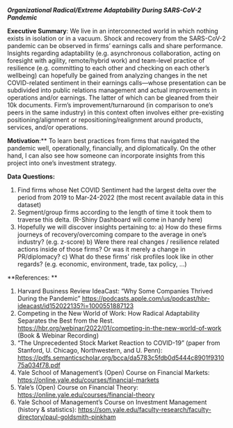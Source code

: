 ***Organizational Radical/Extreme Adaptability During SARS-CoV-2 Pandemic***

**Executive Summary**:
We live in an interconnected world in which nothing exists in isolation or in a vacuum. Shock and recovery from the SARS-CoV-2 pandemic can be observed in firms’ earnings calls and share performance. Insights regarding adaptability (e.g. asynchronous collaboration, acting on foresight with agility, remote/hybrid work) and team-level practice of resilience (e.g. committing to each other and checking on each other’s wellbeing) can hopefully be gained from analyzing changes in the net COVID-related sentiment in their earnings calls—whose presentation can be subdivided into public relations management and actual improvements in operations and/or earnings. The latter of which can be gleaned from their 10k documents. Firm’s improvement/turnaround (in comparison to one’s peers in the same industry) in this context often involves either pre-existing positioning/alignment or repositioning/realignment around products, services, and/or operations. 

**Motivation**:**
To learn best practices from firms that navigated the pandemic well, operationally, financially, and diplomatically. On the other hand, I can also see how someone can incorporate insights from this project into one’s investment strategy. 

****Data Questions**:**
1)	Find firms whose Net COVID Sentiment had the largest delta over the period from 2019 to Mar-24-2022 (the most recent available data in this dataset)
2)	Segment/group firms according to the length of time it took them to traverse this delta. (R-Shiny Dashboard will come in handy here)
3)	Hopefully we will discover insights pertaining to: 
  a)	How do these firms journeys of recovery/overcoming compare to the average in one’s industry? (e.g. z-score)
  b)	Were there real changes / resilience related actions inside of those firms? Or was it merely a change in PR/diplomacy?
  c)	What do these firms' risk profiles look like in other regards? (e.g. economic, environment, trade, tax policy, ...)

**References: **
1) Harvard Business Review IdeaCast: “Why Some Companies Thrived During the Pandemic” https://podcasts.apple.com/us/podcast/hbr-ideacast/id152022135?i=1000551887123 
2) Competing in the New World of Work: How Radical Adaptability Separates the Best from the Rest. https://hbr.org/webinar/2022/01/competing-in-the-new-world-of-work (Book & Webinar Recording)
3) “The Unprecedented Stock Market Reaction to COVID-19” (paper from Stanford, U. Chicago, Northwestern, and U. Penn): https://pdfs.semanticscholar.org/bcca/da5783c5fdb0d5444c8901f931075a034f78.pdf 
4) Yale School of Management’s (Open) Course on Financial Markets: https://online.yale.edu/courses/financial-markets 
5) Yale’s (Open) Course on Financial Theory: https://online.yale.edu/courses/financial-theory 
6) Yale School of Management’s Course on Investment Management (history & statistics): https://som.yale.edu/faculty-research/faculty-directory/paul-goldsmith-pinkham 

